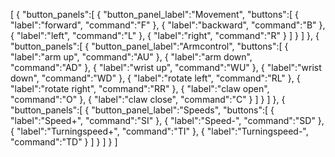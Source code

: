 [
   {
      "button_panels":[
         {
            "button_panel_label":"Movement",
            "buttons":[
               {
                  "label":"forward",
                  "command":"F"
               },
               {
                  "label":"backward",
                  "command":"B"
               },
               {
                  "label":"left",
                  "command":"L"
               },
               {
                  "label":"right",
                  "command":"R"
               }
            ]
         }
      ]
   },
   {
      "button_panels":[
         {
            "button_panel_label":"Armcontrol",
            "buttons":[
               {
                  "label":"arm up",
                  "command":"AU"
               },
               {
                  "label":"arm down",
                  "command":"AD"
               },
               {
                  "label":"wrist up",
                  "command":"WU"
               },
               {
                  "label":"wrist down",
                  "command":"WD"
               },
               {
                  "label":"rotate left",
                  "command":"RL"
               },
               {
                  "label":"rotate right",
                  "command":"RR"
               },
               {
                  "label":"claw open",
                  "command":"O"
               },
               {
                  "label":"claw close",
                  "command":"C"
               }
            ]
         }
      ]
   },
   {
      "button_panels":[
         {
            "button_panel_label":"Speeds",
            "buttons":[
               {
                  "label":"Speed+",
                  "command":"SI"
               },
               {
                  "label":"Speed-",
                  "command":"SD"
               },
               {
                  "label":"Turningspeed+",
                  "command":"TI"
               },
               {
                  "label":"Turningspeed-",
                  "command":"TD"
               }
            ]
         }
      ]
   }
]
